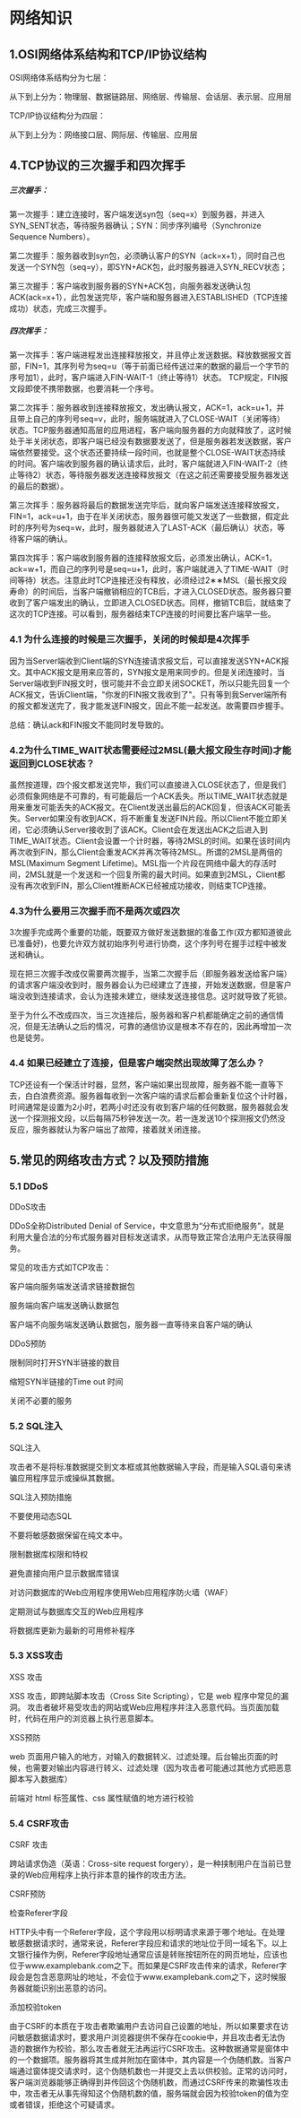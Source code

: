 # 网络知识

## 1.OSI网络体系结构和TCP/IP协议结构

OSI网络体系结构分为七层：

从下到上分为：物理层、数据链路层、网络层、传输层、会话层、表示层、应用层

TCP/IP协议结构分为四层：

从下到上分为：网络接口层、网际层、传输层、应用层

## 4.TCP协议的三次握手和四次挥手

##### 三次握手：

第一次握手：建立连接时，客户端发送syn包（seq=x）到服务器，并进入SYN_SENT状态，等待服务器确认；SYN：同步序列编号（Synchronize Sequence Numbers）。


第二次握手：服务器收到syn包，必须确认客户的SYN（ack=x+1），同时自己也发送一个SYN包（seq=y），即SYN+ACK包，此时服务器进入SYN_RECV状态；

第三次握手：客户端收到服务器的SYN+ACK包，向服务器发送确认包ACK(ack=x+1），此包发送完毕，客户端和服务器进入ESTABLISHED（TCP连接成功）状态，完成三次握手。

##### 四次挥手：

 第一次挥手：客户端进程发出连接释放报文，并且停止发送数据。释放数据报文首部，FIN=1，其序列号为seq=u（等于前面已经传送过来的数据的最后一个字节的序号加1），此时，客户端进入FIN-WAIT-1（终止等待1）状态。 TCP规定，FIN报文段即使不携带数据，也要消耗一个序号。


第二次挥手：服务器收到连接释放报文，发出确认报文，ACK=1，ack=u+1，并且带上自己的序列号seq=v，此时，服务端就进入了CLOSE-WAIT（关闭等待）状态。TCP服务器通知高层的应用进程，客户端向服务器的方向就释放了，这时候处于半关闭状态，即客户端已经没有数据要发送了，但是服务器若发送数据，客户端依然要接受。这个状态还要持续一段时间，也就是整个CLOSE-WAIT状态持续的时间。客户端收到服务器的确认请求后，此时，客户端就进入FIN-WAIT-2（终止等待2）状态，等待服务器发送连接释放报文（在这之前还需要接受服务器发送的最后的数据）。


第三次挥手：服务器将最后的数据发送完毕后，就向客户端发送连接释放报文，FIN=1，ack=u+1，由于在半关闭状态，服务器很可能又发送了一些数据，假定此时的序列号为seq=w，此时，服务器就进入了LAST-ACK（最后确认）状态，等待客户端的确认。

第四次挥手：客户端收到服务器的连接释放报文后，必须发出确认，ACK=1，ack=w+1，而自己的序列号是seq=u+1，此时，客户端就进入了TIME-WAIT（时间等待）状态。注意此时TCP连接还没有释放，必须经过2∗∗MSL（最长报文段寿命）的时间后，当客户端撤销相应的TCB后，才进入CLOSED状态。服务器只要收到了客户端发出的确认，立即进入CLOSED状态。同样，撤销TCB后，就结束了这次的TCP连接。可以看到，服务器结束TCP连接的时间要比客户端早一些。

### 4.1 为什么连接的时候是三次握手，关闭的时候却是4次挥手 

因为当Server端收到Client端的SYN连接请求报文后，可以直接发送SYN+ACK报文。其中ACK报文是用来应答的，SYN报文是用来同步的。但是关闭连接时，当Server端收到FIN报文时，很可能并不会立即关闭SOCKET，所以只能先回复一个ACK报文，告诉Client端，"你发的FIN报文我收到了"。只有等到我Server端所有的报文都发送完了，我才能发送FIN报文，因此不能一起发送。故需要四步握手。

总结：确认ack和FIN报文不能同时发导致的。

### 4.2为什么TIME_WAIT状态需要经过2MSL(最大报文段生存时间)才能返回到CLOSE状态？

虽然按道理，四个报文都发送完毕，我们可以直接进入CLOSE状态了，但是我们必须假象网络是不可靠的，有可能最后一个ACK丢失。所以TIME_WAIT状态就是用来重发可能丢失的ACK报文。在Client发送出最后的ACK回复，但该ACK可能丢失。Server如果没有收到ACK，将不断重复发送FIN片段。所以Client不能立即关闭，它必须确认Server接收到了该ACK。Client会在发送出ACK之后进入到TIME_WAIT状态。Client会设置一个计时器，等待2MSL的时间。如果在该时间内再次收到FIN，那么Client会重发ACK并再次等待2MSL。所谓的2MSL是两倍的MSL(Maximum Segment Lifetime)。MSL指一个片段在网络中最大的存活时间，2MSL就是一个发送和一个回复所需的最大时间。如果直到2MSL，Client都没有再次收到FIN，那么Client推断ACK已经被成功接收，则结束TCP连接。

### 4.3为什么要用三次握手而不是两次或四次

3次握手完成两个重要的功能，既要双方做好发送数据的准备工作(双方都知道彼此已准备好)，也要允许双方就初始序列号进行协商，这个序列号在握手过程中被发送和确认。

现在把三次握手改成仅需要两次握手，当第二次握手后（即服务器发送给客户端）的请求客户端没收到时，服务器会认为已经建立了连接，开始发送数据，但是客户端没收到连接请求，会认为连接未建立，继续发送连接信息。这时就导致了死锁。

至于为什么不改成四次，当三次连接后，服务器和客户机都能确定之前的通信情况，但是无法确认之后的情况，可靠的通信协议是根本不存在的，因此再增加一次也是徒劳。

### 4.4 如果已经建立了连接，但是客户端突然出现故障了怎么办？

TCP还设有一个保活计时器，显然，客户端如果出现故障，服务器不能一直等下去，白白浪费资源。服务器每收到一次客户端的请求后都会重新复位这个计时器，时间通常是设置为2小时，若两小时还没有收到客户端的任何数据，服务器就会发送一个探测报文段，以后每隔75秒钟发送一次。若一连发送10个探测报文仍然没反应，服务器就认为客户端出了故障，接着就关闭连接。

 

## 5.常见的网络攻击方式？以及预防措施

### 5.1 DDoS

DDoS攻击

DDoS全称Distributed Denial of Service，中文意思为“分布式拒绝服务”，就是利用大量合法的分布式服务器对目标发送请求，从而导致正常合法用户无法获得服务。

常见的攻击方式如TCP攻击：

客户端向服务端发送请求链接数据包

服务端向客户端发送确认数据包

客户端不向服务端发送确认数据包，服务器一直等待来自客户端的确认

DDoS预防

限制同时打开SYN半链接的数目

缩短SYN半链接的Time out 时间

关闭不必要的服务

### 5.2 SQL注入

SQL注入

攻击者不是将标准数据提交到文本框或其他数据输入字段，而是输入SQL语句来诱骗应用程序显示或操纵其数据。

SQL注入预防措施

不要使用动态SQL

不要将敏感数据保留在纯文本中。

限制数据库权限和特权

避免直接向用户显示数据库错误

对访问数据库的Web应用程序使用Web应用程序防火墙（WAF）

定期测试与数据库交互的Web应用程序

将数据库更新为最新的可用修补程序

### 5.3 XSS攻击

XSS 攻击

XSS 攻击，即跨站脚本攻击（Cross Site Scripting），它是 web 程序中常见的漏洞。  攻击者破坏易受攻击的网站或Web应用程序并注入恶意代码。当页面加载时，代码在用户的浏览器上执行恶意脚本。

XSS预防

web 页面用户输入的地方，对输入的数据转义、过滤处理。后台输出页面的时候，也需要对输出内容进行转义、过滤处理（因为攻击者可能通过其他方式把恶意脚本写入数据库）

前端对 html 标签属性、css 属性赋值的地方进行校验

### 5.4 CSRF攻击

CSRF 攻击

跨站请求伪造（英语：Cross-site request forgery），是一种挟制用户在当前已登录的Web应用程序上执行非本意的操作的攻击方法。

CSRF预防

检查Referer字段

HTTP头中有一个Referer字段，这个字段用以标明请求来源于哪个地址。在处理敏感数据请求时，通常来说，Referer字段应和请求的地址位于同一域名下。以上文银行操作为例，Referer字段地址通常应该是转账按钮所在的网页地址，应该也位于www.examplebank.com之下。而如果是CSRF攻击传来的请求，Referer字段会是包含恶意网址的地址，不会位于www.examplebank.com之下，这时候服务器就能识别出恶意的访问。

添加校验token

由于CSRF的本质在于攻击者欺骗用户去访问自己设置的地址，所以如果要求在访问敏感数据请求时，要求用户浏览器提供不保存在cookie中，并且攻击者无法伪造的数据作为校验，那么攻击者就无法再运行CSRF攻击。这种数据通常是窗体中的一个数据项。服务器将其生成并附加在窗体中，其内容是一个伪随机数。当客户端通过窗体提交请求时，这个伪随机数也一并提交上去以供校验。正常的访问时，客户端浏览器能够正确得到并传回这个伪随机数，而通过CSRF传来的欺骗性攻击中，攻击者无从事先得知这个伪随机数的值，服务端就会因为校验token的值为空或者错误，拒绝这个可疑请求。
 